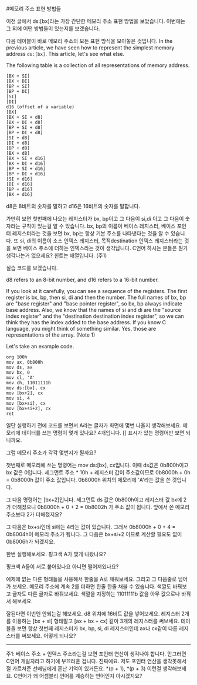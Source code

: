 #메모리 주소 표현 방법들

이전 글에서 ds:[bx]라는 가장 간단한 메모리 주소 표현 방법을 보았습니다. 이번에는 그 외에 어떤 방법들이 있는지를 보겠습니다.

다음 테이블이 바로 메모리 주소의 모든 표현 방식을 모아놓은 것입니다.
In the previous article, we have seen how to represent the simplest memory address ``ds:[bx]``. This article, let's see what else.

The following table is a collection of all representations of memory address.

```
[BX + SI]
[BX + DI]
[BP + SI]
[BP + DI]	
[SI]
[DI]
d16 (offset of a variable)
[BX]	
[BX + SI + d8]
[BX + DI + d8]
[BP + SI + d8]
[BP + DI + d8]
[SI + d8]
[DI + d8]
[BP + d8]
[BX + d8]	
[BX + SI + d16]
[BX + DI + d16] 
[BP + SI + d16]
[BP + DI + d16]	
[SI + d16]
[DI + d16]
[BP + d16]
[BX + d16]
```

d8은 8비트의 숫자를 말하고 d16은 16비트의 숫자를 말합니다.

가만히 보면 첫번째에 나오는 레지스터가 bx, bp이고 그 다음이 si,di 이고 그 다음이 숫자라는 규칙이 있는걸 알 수 있습니다. bx, bp의 이름이 베이스 레지스터, 베이스 포인터 레지스터라는 것을 보면 bx, bp는 항상 기본 주소를 나타낸다는 것을 알 수 있습니다. 또 si, di의 이름이 소스 인덱스 레지스터, 목적destination 인덱스 레지스터라는 것을 보면 베이스 주소에 더하는 인덱스라는 것이 생각납니다. C언어 하시는 분들은 뭔가 생각나는거 없으세요? 힌트는 배열입니다. (주1)

실습 코드를 보겠습니다.

d8 refers to an 8-bit number, and d16 refers to a 16-bit number.

If you look at it carefully, you can see a sequence of the registers. The first register is bx, bp, then si, di and then the number. The full names of bx, bp are "base register" and "base pointer register", so bx, bp always indicate base address. Also, we know that the names of si and di are the "source index register" and the "destination destination index register", so we can think they has the index added to the base address. If you know C language, you might think of something similar. Yes, those are representations of the array. (Note 1)

Let's take an example code.

```
org 100h
mov ax, 0b800h
mov ds, ax
mov bx, 0
mov cl, 'A'
mov ch, 11011111b
mov ds:[bx], cx
mov [bx+2], cx
mov si, 4
mov [bx+si], cx
mov [bx+si+2], cx
ret
```

일단 실행하기 전에 코드를 보면서 A라는 글자가 화면에 몇번 나올지 생각해보세요. 메모리에 데이터를 쓰는 명령이 몇개 있나요? 4개입니다. [] 표시가 있는 명령어만 보면 되니까요.

그럼 메모리 주소가 각각 몇번지가 될까요?

첫번째로 메모리에 쓰는 명령어는 mov ds:[bx], cx입니다. 이때 ds값은 0b800h이고 bx 값은 0입니다. 세그먼트 주소 * 10h + 레지스터 값이 주소값이므로 0b8000h + 0h = 0b8000h 값이 주소 값입니다. 0b8000h 위치의 메모리에 'A'라는 값을 쓴 것입니다.

그 다음 명령어는 [bx+2]입니다. 세그먼트 ds 값은 0b800h이고 레지스터 값 bx에 2가 더해졌으니 0b8000h + 0 + 2 = 0b8002h 가 주소 값이 됩니다. 앞에서 쓴 메모리 주소보다 2가 더해졌지요?

그 다음은 bx+si인데 si에는 4라는 값이 있습니다. 그래서 0b8000h + 0 + 4 = 0b8004h이 메모리 주소가 됩니다. 그 다음은 bx+si+2 이므로 계산할 필요도 없이 0b8006h가 되겠지요.

한번 실행해보세요. 핑크색 A가 몇개 나왔나요?

핑크색 A들이 서로 붙어있나요 아니면 떨어져있나요?

예제에 없는 다른 형태들을 사용해서 한줄을 A로 채워보세요. 그리고 그 다음줄로 넘어가 보세요. 메모리 주소에 계속 2를 더하면 한줄 한줄 채울 수 있습니다. 색깔도 바꿔보고 글자도 다른 글자로 바꿔보세요. 색깔을 지정하는 11011111b 값을 아무 값으로나 바꿔서 해보세요.

잘된다면 이번엔 안되는걸 해보세요. d8 위치에 16비트 값을 넣어보세요. 레지스터 2개를 이용하는 [bx + si] 형태말고 [ax + bx + cx] 같이 3개의 레지스터를 써보세요. 테이블을 보면 항상 첫번째 레지스터가 bx, bp, si, di 레지스터인데 ax나 cx같이 다른 레지스터를 써보세요. 어떻게 되나요?


---
주1: 베이스 주소 + 인덱스 주소라는걸 보면 포인터 연산이 생각나야 합니다. 안그러면 C언어 개발자라고 하기에 부끄러운 겁니다. 진짜에요. 저도 포인터 연산을 생각못해서 절 가르쳐준 선배님에게 혼난 기억이 있거든요. *(p + 1), *(p + 3) 이런걸 생각해보세요. C언어가 왜 어셈블리 언어를 계승하는 언어인지 아시겠지요?



